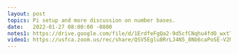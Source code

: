 ```yaml
---
layout: post
topics: Pi setup and more discussion on number bases.
date:   2022-01-27 08:00:00 -0800
notes1: https://drive.google.com/file/d/1ErdfeFgQa2-9d5cfCNqhu4fdO_wxtTMv/view?usp=sharing
video1: https://usfca.zoom.us/rec/share/QSV5Eglu8RrLJ4N5_8Nb6caPoSE-V2NQLoro6qS60jjgGKfznPIgmdr_SQJQUfLG.lasydfIv4tdjweYO
---
```

